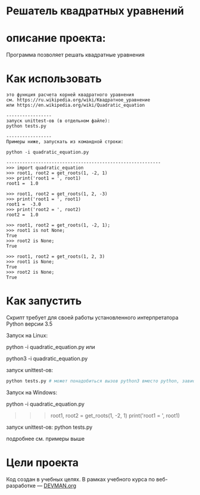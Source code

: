 # Решатель квадратных уравнений

# описание проекта:

Программа позволяет решать квадратные уравнения

# Как использовать

    это функция расчета корней квадратного уравнения
    см. https://ru.wikipedia.org/wiki/Квадратное_уравнение
    или https://en.wikipedia.org/wiki/Quadratic_equation

    -----------------
    запуск unittest-ов (в отдельном файле):
    python tests.py 

    -----------------
    Примеры ниже, запускать из командной строки:

    python -i quadratic_equation.py

    ----------------------------------------------------------
    >>> import quadratic_equation
    >>> root1, root2 = get_roots(1, -2, 1)
    >>> print('root1 = ', root1)
    root1 =  1.0

    >>> root1, root2 = get_roots(1, 2, -3)
    >>> print('root1 = ', root1)
    root1 =  -3.0
    >>> print('root2 = ', root2)
    root2 =  1.0

    >>> root1, root2 = get_roots(1, -2, 1);
    >>> root1 is not None;
    True
    >>> root2 is None;
    True

    >>> root1, root2 = get_roots(1, 2, 3)
    >>> root1 is None;
    True
    >>> root2 is None;
    True


# Как запустить

Скрипт требует для своей работы установленного интерпретатора Python версии 3.5

Запуск на Linux:

python -i quadratic_equation.py
или 

python3 -i quadratic_equation.py

запуск unittest-ов:

```bash
python tests.py # может понадобиться вызов python3 вместо python, зависит от настроек операционной системы


```

Запуск на Windows:

python -i quadratic_equation.py

>>> root1, root2 = get_roots(1, -2, 1)
>>> print('root1 = ', root1)

запуск unittest-ов:
python tests.py

подробнее см. примеры выше

# Цели проекта

Код создан в учебных целях. В рамках учебного курса по веб-разработке ― [DEVMAN.org](https://devman.org)
